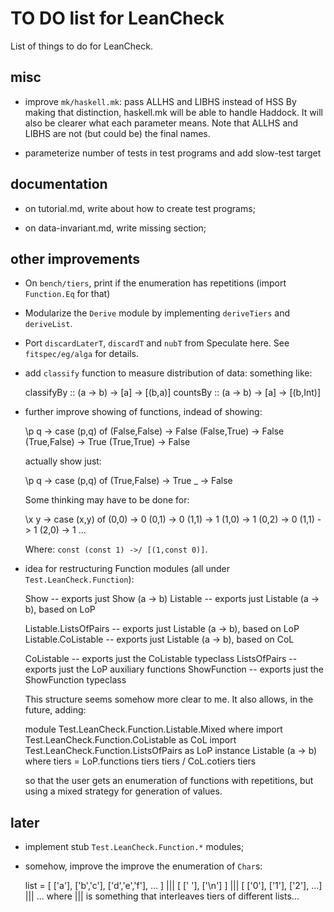 TO DO list for LeanCheck
========================

List of things to do for LeanCheck.


misc
----

* improve `mk/haskell.mk`: pass ALLHS and LIBHS instead of HSS
  By making that distinction, haskell.mk will be able to handle Haddock.
  It will also be clearer what each parameter means.
  Note that ALLHS and LIBHS are not (but could be) the final names.

* parameterize number of tests in test programs and add slow-test target


documentation
-------------

* on tutorial.md, write about how to create test programs;

* on data-invariant.md, write missing section;


other improvements
------------------

* On `bench/tiers`, print if the enumeration has repetitions
  (import `Function.Eq` for that)

* Modularize the `Derive` module by implementing
  `deriveTiers` and `deriveList`.

* Port `discardLaterT`, `discardT` and `nubT` from Speculate here.
  See `fitspec/eg/alga` for details.

* add `classify` function to measure distribution of data:
  something like:

    classifyBy :: (a -> b) -> [a] -> [(b,a)]
	countsBy :: (a -> b) -> [a] -> [(b,Int)]

* further improve showing of functions, indead of showing:

    \p q -> case (p,q) of
            (False,False) -> False
            (False,True)  -> False
            (True,False)  -> True
            (True,True)   -> False

  actually show just:

    \p q -> case (p,q) of
            (True,False)  -> True
			_             -> False

  Some thinking may have to be done for:

    \x y -> case (x,y) of
	        (0,0) -> 0
			(0,1) -> 0
			(1,1) -> 1
			(1,0) -> 1
			(0,2) -> 0
			(1,1) -> 1
			(2,0) -> 1
			...

  Where: `const (const 1) ->/ [(1,const 0)]`.


* idea for restructuring Function modules (all under `Test.LeanCheck.Function`):

	Show                  -- exports just Show (a -> b)
	Listable              -- exports just Listable (a -> b), based on LoP

	Listable.ListsOfPairs -- exports just Listable (a -> b), based on LoP
	Listable.CoListable   -- exports just Listable (a -> b), based on CoL

	CoListable            -- exports just the CoListable typeclass
	ListsOfPairs          -- exports just the LoP auxiliary functions
	ShowFunction          -- exports just the ShowFunction typeclass

  This structure seems somehow more clear to me.  It also allows, in the future, adding:

	module Test.LeanCheck.Function.Listable.Mixed where
	import Test.LeanCheck.Function.CoListable   as CoL
	import Test.LeanCheck.Function.ListsOfPairs as LoP
	instance Listable (a -> b) where
	  tiers = LoP.functions tiers tiers \/ CoL.cotiers tiers

  so that the user gets an enumeration of functions with repetitions, but using
  a mixed strategy for generation of values.


later
-----

* implement stub `Test.LeanCheck.Function.*` modules;

* somehow, improve the improve the enumeration of `Char`s:

   list = [ ['a'], ['b','c'], ['d','e','f'], ... ]
      ||| [ [' '], ['\n'] ]
      ||| [ ['0'], ['1'], ['2'], ...]
      ||| ...
     where
     ||| is something that interleaves tiers of different lists...
